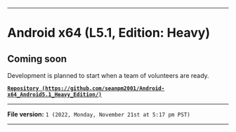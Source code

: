 
***

# Android x64 (L5.1, Edition: Heavy)

## Coming soon

Development is planned to start when a team of volunteers are ready.

**[`Repository (https://github.com/seanpm2001/Android-x64_Android5.1_Heavy_Edition/)`](https://github.com/seanpm2001/Android-x64_Android5.1_Heavy_Edition/)**

***

**File version:** `1 (2022, Monday, November 21st at 5:17 pm PST)`

***
